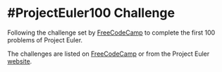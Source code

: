 # #ProjectEuler100 Challenge

Following the challenge set by [FreeCodeCamp](https://www.freecodecamp.org/news/projecteuler100-coding-challenge-competitive-programming/) to complete the first 100 problems of Project Euler.

The challenges are listed on [FreeCodeCamp](https://www.freecodecamp.org/learn/coding-interview-prep/project-euler/) or from the Project Euler [website](https://projecteuler.net/).
